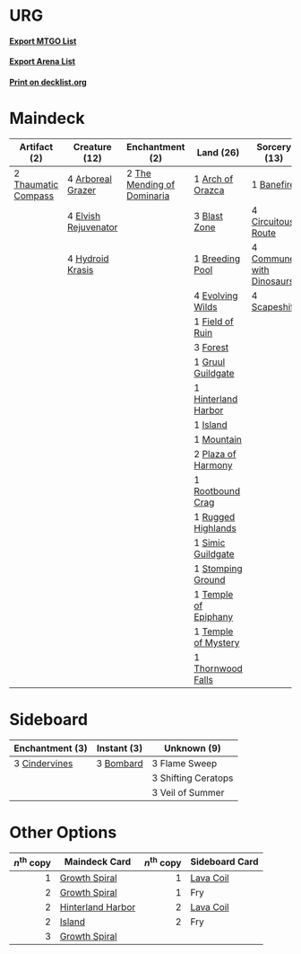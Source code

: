 # URG

#### [Export MTGO List](../collection/URG/URG.txt)
#### [Export Arena List](../collection/URG/URG_arena.txt)
#### [Print on decklist.org](http://decklist.org/?deckmain=4%09Arboreal%20Grazer%0A1%09Arch%20of%20Orazca%0A1%09Banefire%0A3%09Blast%20Zone%0A1%09Breeding%20Pool%0A4%09Circuitous%20Route%0A4%09Commune%20with%20Dinosaurs%0A4%09Elvish%20Rejuvenator%0A4%09Evolving%20Wilds%0A1%09Field%20of%20Ruin%0A4%09Field%20of%20the%20Dead%0A3%09Forest%0A1%09Golos,%20Tireless%20Pilgrim%0A1%09Gruul%20Guildgate%0A1%09Hinterland%20Harbor%0A4%09Hydroid%20Krasis%0A1%09Island%0A1%09Mountain%0A2%09Plaza%20of%20Harmony%0A1%09Rootbound%20Crag%0A1%09Rugged%20Highlands%0A4%09Scapeshift%0A1%09Simic%20Guildgate%0A1%09Stomping%20Ground%0A1%09Temple%20of%20Epiphany%0A1%09Temple%20of%20Mystery%0A2%09Thaumatic%20Compass%0A2%09The%20Mending%20of%20Dominaria%0A1%09Thornwood%20Falls&deckside=3%09Bombard%0A3%09Cindervines%0A3%09Flame%20Sweep%0A3%09Shifting%20Ceratops%0A3%09Veil%20of%20Summer)
# Maindeck

|                                         Artifact (2)                                         |                                         Creature (12)                                         |                                           Enchantment (2)                                           |                                           Land (26)                                           |                                           Sorcery (13)                                            |       Unknown (5)       |
|----------------------------------------------------------------------------------------------|-----------------------------------------------------------------------------------------------|-----------------------------------------------------------------------------------------------------|-----------------------------------------------------------------------------------------------|---------------------------------------------------------------------------------------------------|-------------------------|
|2 [Thaumatic Compass](http://gatherer.wizards.com/Pages/Card/Details.aspx?multiverseid=435408)|4 [Arboreal Grazer](http://gatherer.wizards.com/Pages/Card/Details.aspx?multiverseid=461076)   |2 [The Mending of Dominaria](http://gatherer.wizards.com/Pages/Card/Details.aspx?multiverseid=443061)|1 [Arch of Orazca](http://gatherer.wizards.com/Pages/Card/Details.aspx?multiverseid=439849)    |1 [Banefire](http://gatherer.wizards.com/Pages/Card/Details.aspx?multiverseid=186613)              |4 Field of the Dead      |
|                                                                                              |4 [Elvish Rejuvenator](http://gatherer.wizards.com/Pages/Card/Details.aspx?multiverseid=447316)|                                                                                                     |3 [Blast Zone](http://gatherer.wizards.com/Pages/Card/Details.aspx?multiverseid=461171)        |4 [Circuitous Route](http://gatherer.wizards.com/Pages/Card/Details.aspx?multiverseid=452875)      |1 Golos, Tireless Pilgrim|
|                                                                                              |4 [Hydroid Krasis](http://gatherer.wizards.com/Pages/Card/Details.aspx?multiverseid=457327)    |                                                                                                     |1 [Breeding Pool](http://gatherer.wizards.com/Pages/Card/Details.aspx?multiverseid=97088)      |4 [Commune with Dinosaurs](http://gatherer.wizards.com/Pages/Card/Details.aspx?multiverseid=435336)|                         |
|                                                                                              |                                                                                               |                                                                                                     |4 [Evolving Wilds](http://gatherer.wizards.com/Pages/Card/Details.aspx?multiverseid=426944)    |4 [Scapeshift](http://gatherer.wizards.com/Pages/Card/Details.aspx?multiverseid=447337)            |                         |
|                                                                                              |                                                                                               |                                                                                                     |1 [Field of Ruin](http://gatherer.wizards.com/Pages/Card/Details.aspx?multiverseid=435415)     |                                                                                                   |                         |
|                                                                                              |                                                                                               |                                                                                                     |3 [Forest](http://gatherer.wizards.com/Pages/Card/Details.aspx?multiverseid=439860)            |                                                                                                   |                         |
|                                                                                              |                                                                                               |                                                                                                     |1 [Gruul Guildgate](http://gatherer.wizards.com/Pages/Card/Details.aspx?multiverseid=376359)   |                                                                                                   |                         |
|                                                                                              |                                                                                               |                                                                                                     |1 [Hinterland Harbor](http://gatherer.wizards.com/Pages/Card/Details.aspx?multiverseid=443128) |                                                                                                   |                         |
|                                                                                              |                                                                                               |                                                                                                     |1 [Island](http://gatherer.wizards.com/Pages/Card/Details.aspx?multiverseid=439857)            |                                                                                                   |                         |
|                                                                                              |                                                                                               |                                                                                                     |1 [Mountain](http://gatherer.wizards.com/Pages/Card/Details.aspx?multiverseid=439859)          |                                                                                                   |                         |
|                                                                                              |                                                                                               |                                                                                                     |2 [Plaza of Harmony](http://gatherer.wizards.com/Pages/Card/Details.aspx?multiverseid=457398)  |                                                                                                   |                         |
|                                                                                              |                                                                                               |                                                                                                     |1 [Rootbound Crag](http://gatherer.wizards.com/Pages/Card/Details.aspx?multiverseid=420934)    |                                                                                                   |                         |
|                                                                                              |                                                                                               |                                                                                                     |1 [Rugged Highlands](http://gatherer.wizards.com/Pages/Card/Details.aspx?multiverseid=420935)  |                                                                                                   |                         |
|                                                                                              |                                                                                               |                                                                                                     |1 [Simic Guildgate](http://gatherer.wizards.com/Pages/Card/Details.aspx?multiverseid=376500)   |                                                                                                   |                         |
|                                                                                              |                                                                                               |                                                                                                     |1 [Stomping Ground](http://gatherer.wizards.com/Pages/Card/Details.aspx?multiverseid=405110)   |                                                                                                   |                         |
|                                                                                              |                                                                                               |                                                                                                     |1 [Temple of Epiphany](http://gatherer.wizards.com/Pages/Card/Details.aspx?multiverseid=442808)|                                                                                                   |                         |
|                                                                                              |                                                                                               |                                                                                                     |1 [Temple of Mystery](http://gatherer.wizards.com/Pages/Card/Details.aspx?multiverseid=373571) |                                                                                                   |                         |
|                                                                                              |                                                                                               |                                                                                                     |1 [Thornwood Falls](http://gatherer.wizards.com/Pages/Card/Details.aspx?multiverseid=405420)   |                                                                                                   |                         |


# Sideboard

|                                    Enchantment (3)                                     |                                    Instant (3)                                     |    Unknown (9)    |
|----------------------------------------------------------------------------------------|------------------------------------------------------------------------------------|-------------------|
|3 [Cindervines](http://gatherer.wizards.com/Pages/Card/Details.aspx?multiverseid=457305)|3 [Bombard](http://gatherer.wizards.com/Pages/Card/Details.aspx?multiverseid=456557)|3 Flame Sweep      |
|                                                                                        |                                                                                    |3 Shifting Ceratops|
|                                                                                        |                                                                                    |3 Veil of Summer   |


# Other Options

|*n*<sup>th</sup> copy|                                       Maindeck Card                                        |*n*<sup>th</sup> copy|                                   Sideboard Card                                   |
|--------------------:|--------------------------------------------------------------------------------------------|--------------------:|------------------------------------------------------------------------------------|
|                    1|[Growth Spiral](http://gatherer.wizards.com/Pages/Card/Details.aspx?multiverseid=457322)    |                    1|[Lava Coil](http://gatherer.wizards.com/Pages/Card/Details.aspx?multiverseid=452858)|
|                    2|[Growth Spiral](http://gatherer.wizards.com/Pages/Card/Details.aspx?multiverseid=457322)    |                    1|Fry                                                                                 |
|                    2|[Hinterland Harbor](http://gatherer.wizards.com/Pages/Card/Details.aspx?multiverseid=443128)|                    2|[Lava Coil](http://gatherer.wizards.com/Pages/Card/Details.aspx?multiverseid=452858)|
|                    2|[Island](http://gatherer.wizards.com/Pages/Card/Details.aspx?multiverseid=439857)           |                    2|Fry                                                                                 |
|                    3|[Growth Spiral](http://gatherer.wizards.com/Pages/Card/Details.aspx?multiverseid=457322)    |                     |                                                                                    |

